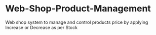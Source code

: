 # Web-Shop-Product-Management
Web shop system to manage and control products price by applying Increase or Decrease as per Stock 
